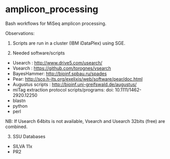 # amplicon_processing #

Bash workflows for MiSeq amplicon processing.



Observations:

1) Scripts are run in a cluster (IBM iDataPlex) using SGE.

2) Needed software/scripts 

- Usearch : http://www.drive5.com/usearch/
- Vsearch : https://github.com/torognes/vsearch
- BayesHammer: http://bioinf.spbau.ru/spades
- Pear: http://sco.h-its.org/exelixis/web/software/pear/doc.html
- Augustus scripts : http://bioinf.uni-greifswald.de/augustus/
- miTag extraction protocol scripts/programs: doi: 10.1111/1462-2920.12250
- blastn
- python
- perl

NB: If Usearch 64bits is not available, Vsearch and Usearch 32bits (free) are combined.

3) SSU Databases
- SILVA 11x
- PR2

